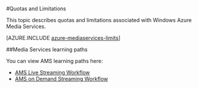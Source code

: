 <properties 
	pageTitle="Media Services quotas and limitation" 
	description="This topic describes quotas and limitations associated with Windows Azure Media Services." 
	services="media-services" 
	documentationCenter="" 
	authors="juliako" 
	manager="dwrede" 
	editor=""/>

<tags
	ms.service="media-services"
	ms.date="09/07/2015"
	wacn.date=""/>


#Quotas and Limitations

This topic describes quotas and limitations associated with Windows Azure Media Services.

[AZURE.INCLUDE [azure-mediaservices-limits](../includes/azure-mediaservices-limits.md)]

##Media Services learning paths

You can view AMS learning paths here:

- [AMS Live Streaming Workflow](http://azure.microsoft.com/documentation/learning-paths/media-services-streaming-live/)
- [AMS on Demand Streaming Workflow](http://azure.microsoft.com/documentation/learning-paths/media-services-streaming-on-demand/)

